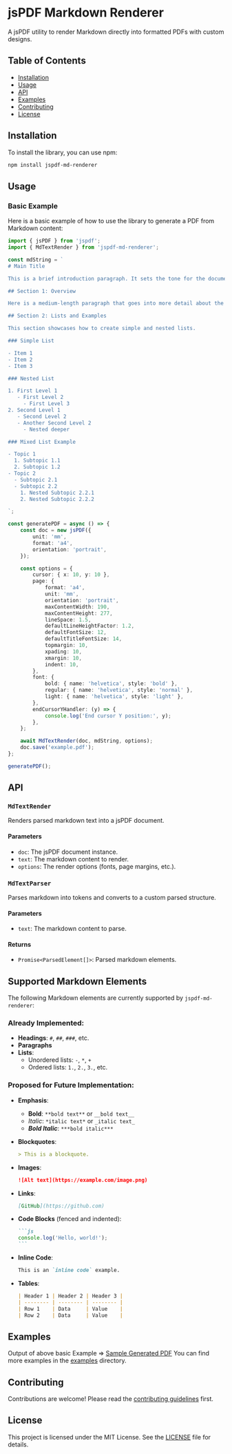 # jsPDF Markdown Renderer

A jsPDF utility to render Markdown directly into formatted PDFs with custom designs.

## Table of Contents

- [Installation](#installation)
- [Usage](#usage)
- [API](#api)
- [Examples](#examples)
- [Contributing](#contributing)
- [License](#license)

## Installation

To install the library, you can use npm:

```sh
npm install jspdf-md-renderer
```

## Usage

### Basic Example

Here is a basic example of how to use the library to generate a PDF from Markdown content:

```ts
import { jsPDF } from 'jspdf';
import { MdTextRender } from 'jspdf-md-renderer';

const mdString = `
# Main Title

This is a brief introduction paragraph. It sets the tone for the document and introduces the main topic in a concise manner.

## Section 1: Overview

Here is a medium-length paragraph that goes into more detail about the first section. It explains the context, provides background information, and sets up the discussion for the subsections.

## Section 2: Lists and Examples

This section showcases how to create simple and nested lists.

### Simple List

- Item 1
- Item 2
- Item 3

### Nested List

1. First Level 1
   - First Level 2
     - First Level 3
2. Second Level 1
   - Second Level 2
   - Another Second Level 2
     - Nested deeper

### Mixed List Example

- Topic 1
  1. Subtopic 1.1
  2. Subtopic 1.2
- Topic 2
  - Subtopic 2.1
  - Subtopic 2.2
    1. Nested Subtopic 2.2.1
    2. Nested Subtopic 2.2.2

`;

const generatePDF = async () => {
    const doc = new jsPDF({
        unit: 'mm',
        format: 'a4',
        orientation: 'portrait',
    });

    const options = {
        cursor: { x: 10, y: 10 },
        page: {
            format: 'a4',
            unit: 'mm',
            orientation: 'portrait',
            maxContentWidth: 190,
            maxContentHeight: 277,
            lineSpace: 1.5,
            defaultLineHeightFactor: 1.2,
            defaultFontSize: 12,
            defaultTitleFontSize: 14,
            topmargin: 10,
            xpading: 10,
            xmargin: 10,
            indent: 10,
        },
        font: {
            bold: { name: 'helvetica', style: 'bold' },
            regular: { name: 'helvetica', style: 'normal' },
            light: { name: 'helvetica', style: 'light' },
        },
        endCursorYHandler: (y) => {
            console.log('End cursor Y position:', y);
        },
    };

    await MdTextRender(doc, mdString, options);
    doc.save('example.pdf');
};

generatePDF();
```

## API

### `MdTextRender`

Renders parsed markdown text into a jsPDF document.

#### Parameters

- `doc`: The jsPDF document instance.
- `text`: The markdown content to render.
- `options`: The render options (fonts, page margins, etc.).

### `MdTextParser`

Parses markdown into tokens and converts to a custom parsed structure.

#### Parameters

- `text`: The markdown content to parse.

#### Returns

- `Promise<ParsedElement[]>`: Parsed markdown elements.

## Supported Markdown Elements

The following Markdown elements are currently supported by `jspdf-md-renderer`:

### Already Implemented:
- **Headings**: `#`, `##`, `###`, etc.
- **Paragraphs**
- **Lists**:
    - Unordered lists: `-`, `*`, `+`
    - Ordered lists: `1.`, `2.`, `3.`, etc.
### Proposed for Future Implementation:
- **Emphasis**:
    - **Bold**: `**bold text**` or `__bold text__`
    - _Italic_: `*italic text*` or `_italic text_`
    - **_Bold Italic_**: `***bold italic***`
- **Blockquotes**:
    ```markdown
    > This is a blockquote.
    ```
- **Images**:
    ```markdown
    ![Alt text](https://example.com/image.png)
    ```
- **Links**:
    ```markdown
    [GitHub](https://github.com)
    ```
- **Code Blocks** (fenced and indented):
    ````markdown
    ```js
    console.log('Hello, world!');
    ```
    ````


- **Inline Code**:
    ```markdown
    This is an `inline code` example.
    ```
- **Tables**:
    ```markdown
    | Header 1 | Header 2 | Header 3 |
    | -------- | -------- | -------- |
    | Row 1    | Data     | Value    |
    | Row 2    | Data     | Value    |
    ```

## Examples

Output of above basic Example => [Sample Generated PDF](examples/test-pdf-gen/markdown_rendering_example.pdf)
You can find more examples in the [examples](examples/test-pdf-gen) directory.

## Contributing

Contributions are welcome! Please read the [contributing guidelines](CONTRIBUTING.md) first.

## License

This project is licensed under the MIT License. See the [LICENSE](LICENSE) file for details.
